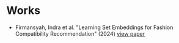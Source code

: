 # Works
- Firmansyah, Indra et al. "Learning Set Embeddings for Fashion Compatibility Recommendation" (2024) [view paper](https://1503-firmansyah-indra.github.io/works/camera_ready-firmansyah_learning-set-embeddings.pdf)